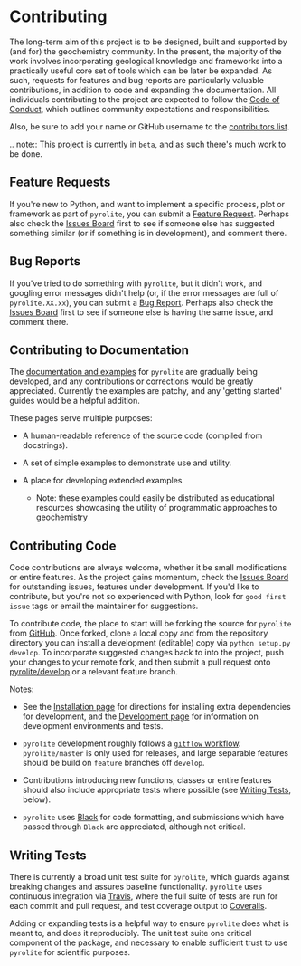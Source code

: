 # Contributing


The long-term aim of this project is to be designed, built and supported by (and for) the geochemistry community. In the present, the majority of the work involves
incorporating geological knowledge and frameworks into a practically useful core set of tools which can be later be expanded. As such, requests for features and bug reports are particularly valuable contributions, in addition to code and expanding the documentation. All individuals contributing to the project are expected to follow the [Code of Conduct](https://pyrolite.readthedocs.io/en/develop/dev/conduct.html), which outlines community expectations and
responsibilities.

Also, be sure to add your name or GitHub username to the
[contributors list](https://pyrolite.readthedocs.io/en/develop/dev/contributors.html).

.. note:: This project is currently in `beta`, and as such there's much work to be
          done.

Feature Requests
-------------------------

If you're new to Python, and want to implement a specific process, plot or framework as part of `pyrolite`, you can submit a [Feature Request](https://github.com/morganjwilliams/pyrolite/issues/new?assignees=morganjwilliams&labels=enhancement&template=feature-request.md).
Perhaps also check the [Issues Board](https://github.com/morganjwilliams/pyrolite/issues) first to see if someone else has suggested something similar (or if something is in development), and comment there.

Bug Reports
-------------------------

If you've tried to do something with `pyrolite`, but it didn't work, and googling
error messages didn't help (or, if the error messages are full of
`pyrolite.XX.xx`), you can submit a [Bug Report](https://github.com/morganjwilliams/pyrolite/issues/new?assignees=morganjwilliams&labels=bug&template=bug-report.md).
Perhaps also check the [Issues Board](https://github.com/morganjwilliams/pyrolite/issues) first to see if someone else is having the same issue, and comment there.

Contributing to Documentation
------------------------------

The [documentation and examples](https://pyrolite.readthedocs.io) for `pyrolite`
are gradually being developed, and any contributions or corrections would be greatly appreciated. Currently the examples are patchy, and any 'getting started' guides would be a helpful addition.

These pages serve multiple purposes:
  * A human-readable reference of the source code (compiled from docstrings).
  * A set of simple examples to demonstrate use and utility.
  * A place for developing extended examples

    * Note: these examples could easily be distributed as educational resources showcasing the utility of programmatic approaches to geochemistry

Contributing Code
-------------------------

Code contributions are always welcome, whether it be small modifications or entire
features. As the project gains momentum, check the [Issues Board](https://github.com/morganjwilliams/pyrolite/issues) for outstanding issues, features under development. If you'd like to contribute, but you're not so
experienced with Python, look for `good first issue` tags or email the maintainer
for suggestions.

To contribute code, the place to start will be forking the source for `pyrolite`
from [GitHub](https://github.com/morganjwilliams/pyrolite/tree/develop). Once forked, clone a local copy and from the repository directory you can install a development (editable) copy via `python setup.py develop`. To incorporate suggested
changes back to into the project, push your changes to your remote fork, and then submit a pull request onto [pyrolite/develop](https://github.com/morganjwilliams/pyrolite/tree/develop) or a relevant feature branch.

Notes:

  * See the [Installation page](https://pyrolite.readthedocs.io/en/develop/installation.html) for directions for installing extra dependencies for development, and the [Development page](https://pyrolite.readthedocs.io/en/develop/dev/development.html) for information on development environments and tests.

  * `pyrolite` development roughly follows a [`gitflow` workflow](https://www.atlassian.com/git/tutorials/comparing-workflows/gitflow-workflow).
    `pyrolite/master` is only used for releases, and large separable features
    should be build on `feature` branches off `develop`.

  * Contributions introducing new functions, classes or entire features should
    also include appropriate tests where possible (see [Writing Tests](#writing-tests), below).

  * `pyrolite` uses [Black](https://github.com/python/black/) for code formatting, and submissions which have passed through `Black` are appreciated, although not critical.


Writing Tests
--------------

There is currently a broad unit test suite for `pyrolite`, which guards
against breaking changes and assures baseline functionality. `pyrolite` uses continuous integration via [Travis](https://travis-ci.org/morganjwilliams/pyrolite), where the full suite of tests are run for each commit and pull request, and test coverage output to [Coveralls](https://coveralls.io/github/morganjwilliams/pyrolite).

Adding or expanding tests is a helpful way to ensure `pyrolite` does what is meant to, and does it reproducibly. The unit test suite one critical component of the package, and necessary to enable sufficient trust to use `pyrolite` for scientific purposes.
